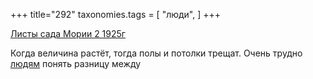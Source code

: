 +++
title="292"
taxonomies.tags = [
 "люди",
]
+++

[Листы сада Мории 2 1925г](/agni/1925)

Когда величина растёт, тогда полы и потолки трещат. Очень трудно [людям](/tags/люди) понять разницу между 